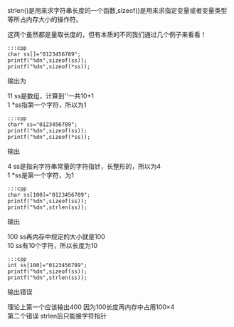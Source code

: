 <!--
.. title: sizeof和strlen对比
.. slug: sizeofstrlen
.. date: 2013-04-07T06:09:02+08:00
.. tags:
.. link:
.. description:
.. type: text
-->

strlen()是用来求字符串长度的一个函数,sizeof()是用来求指定变量或者变量类型等所占内存大小的操作符。

这两个虽然都是量取长度的，但有本质的不同我们通过几个例子来看看！

	:::cpp
	char ss[]="0123456789";
	printf("%dn",sizeof(ss));
	printf("%dn",sizeof(*ss));

输出为

11    ss是数组，计算到''一共10+1  
1     *ss指第一个字符，所以为1  


	:::cpp
	char* ss="0123456789";
	printf("%dn",sizeof(ss));
	printf("%dn",sizeof(*ss));

输出

4     ss是指向字符串常量的字符指针，长整形的，所以为4    
1     *ss是第一个字符，为1  


	:::cpp
	char ss[100]="0123456789";
	printf("%dn",sizeof(ss));
	printf("%dn",strlen(ss));

输出

100     ss再内存中规定的大小就是100    
10      ss有10个字符，所以长度为10  

	:::cpp
	int ss[100]="0123456789";
	printf("%dn",sizeof(ss));
	printf("%dn",strlen(ss));

输出错误  

理论上第一个应该输出400     因为100长度再内存中占用100×4  
第二个错误  strlen后只能接字符指针